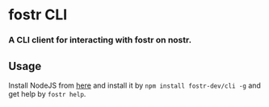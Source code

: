 # fostr CLI
### A CLI client for interacting with fostr on nostr.

## Usage
Install NodeJS from [here](https://nodejs.org/) and install it by ``npm install fostr-dev/cli -g`` and get help by ``fostr help``.
